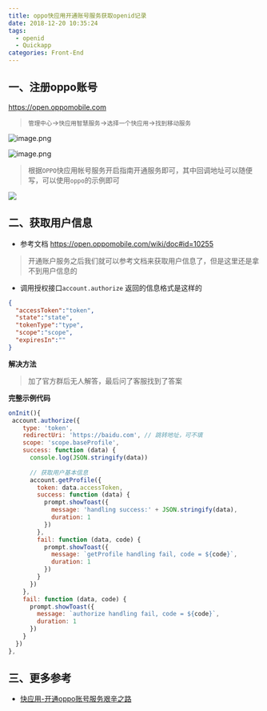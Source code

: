 ```yaml
---
title: oppo快应用开通账号服务获取openid记录
date: 2018-12-20 10:35:24
tags: 
  - openid
  - Quickapp
categories: Front-End
---
```


## 一、注册oppo账号

https://open.oppomobile.com

> `管理中心`->`快应用智慧服务`->`选择一个快应用`->`找到移动服务`

![image.png](https://upload-images.jianshu.io/upload_images/1480597-00b7280401b78c65.png?imageMogr2/auto-orient/strip%7CimageView2/2/w/1240)

![image.png](https://upload-images.jianshu.io/upload_images/1480597-e019f7e150030e2c.png?imageMogr2/auto-orient/strip%7CimageView2/2/w/1240)

> 根据`OPPO`快应用帐号服务开启指南开通服务即可，其中回调地址可以随便写，可以使用`oppo`的示例即可

![](https://cdofs.oppomobile.com/cdo-portal/201812/03/cf11269cb2c76b4c78844e0046cdc42b.png)

## 二、获取用户信息

- 参考文档 https://open.oppomobile.com/wiki/doc#id=10255

> 开通账户服务之后我们就可以参考文档来获取用户信息了，但是这里还是拿不到用户信息的

- 调用授权接口`account.authorize` 返回的信息格式是这样的

```json
{
  "accessToken":"token",
  "state":"state",
  "tokenType":"type",
  "scope":"scope",
  "expiresIn":""
}
```

**解决方法**

> 加了官方群后无人解答，最后问了客服找到了答案




**完整示例代码**

```js
onInit(){
 account.authorize({
    type: 'token',
    redirectUri: 'https://baidu.com', // 跳转地址，可不填
    scope: 'scope.baseProfile',
    success: function (data) {
      console.log(JSON.stringify(data))
      
      // 获取用户基本信息
      account.getProfile({
        token: data.accessToken,
        success: function (data) {
          prompt.showToast({
            message: 'handling success:' + JSON.stringify(data),
            duration: 1
          })
        },
        fail: function (data, code) {
          prompt.showToast({
            message: `getProfile handling fail, code = ${code}`,
            duration: 1
          })
        }
      })
    },
    fail: function (data, code) {
      prompt.showToast({
        message: `authorize handling fail, code = ${code}`,
        duration: 1
      })
    }
  })
},
```

## 三、更多参考

- [快应用-开通oppo账号服务艰辛之路](https://www.jianshu.com/p/58f04d1a2f3a)
